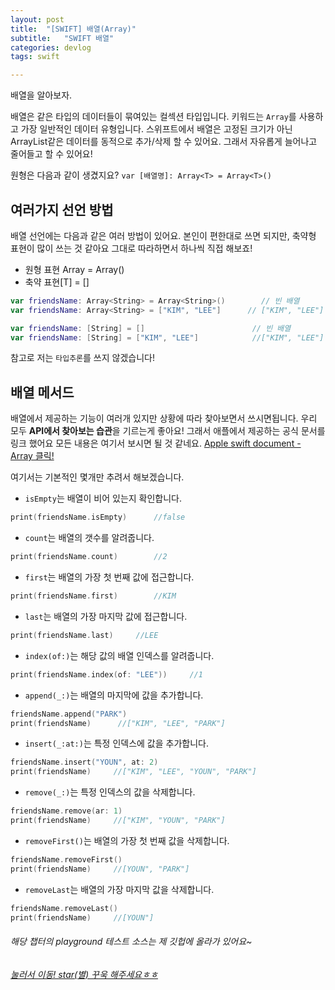 ```yaml
---
layout: post
title:  "[SWIFT] 배열(Array)"
subtitle:   "SWIFT 배열"
categories: devlog
tags: swift

---
```


배열을 알아보자.

배열은 같은 타입의 데이터들이 묶여있는 컬섹션 타입입니다.
키워드는 `Array`를 사용하고 가장 일반적인 데이터 유형입니다.
스위프트에서 배열은 고정된 크기가 아닌 ArrayList같은 데이터를 동적으로 추가/삭제 할 수 있어요.
그래서 자유롭게 늘어나고 줄어들고 할 수 있어요!


원형은 다음과 같이 생겼지요?
`var [배열명]: Array<T> = Array<T>()`

## 여러가지 선언 방법

배열 선언에는 다음과 같은 여러 방법이 있어요.
본인이 편한대로 쓰면 되지만, 축약형 표현이 많이 쓰는 것 같아요
그대로 따라하면서 하나씩 직접 해보죠!

- 원형 표현 	Array<T> = Array<T>()
- 축약 표현[T] = []

```swift
var friendsName: Array<String> = Array<String>()		// 빈 배열
var friendsName: Array<String> = ["KIM", "LEE"]		 // ["KIM", "LEE"]

var friendsName: [String] = []					      // 빈 배열
var friendsName: [String] = ["KIM", "LEE"]			  //["KIM", "LEE"]
```

참고로 저는 `타입추론`를 쓰지 않겠습니다!

## 배열 메서드

배열에서 제공하는 기능이 여러개 있지만 상황에 따라 찾아보면서 쓰시면됩니다.
우리 모두 **API에서 찾아보는 습관**을 기르는게 좋아요!
그래서 애플에서 제공하는 공식 문서를 링크 했어요 모든 내용은 여기서 보시면 될 것 같네요.
[Apple swift document - Array 클릭!](https://developer.apple.com/documentation/swift/array)

여기서는 기본적인 몇개만 추려서 해보겠습니다.
- `isEmpty`는 배열이 비어 있는지 확인합니다.
```swift
print(friendsName.isEmpty)		//false
```
- `count`는 배열의 갯수를 알려줍니다.
```swift
print(friendsName.count)		//2
```
- `first`는 배열의 가장 첫 번째 값에 접근합니다.
```swift
print(friendsName.first)		//KIM
```
- `last`는 배열의 가장 마지막 값에 접근합니다.
```swift
print(friendsName.last)		//LEE
```
- `index(of:)`는 해당 값의 배열 인덱스를 알려줍니다.
```swift
print(friendsName.index(of: "LEE"))		//1
```
- `append(_:)`는 배열의 마지막에 값을 추가합니다.
```swift
friendsName.append("PARK")
print(friendsName)      //["KIM", "LEE", "PARK"]
```
- `insert(_:at:)`는 특정 인덱스에 값을 추가합니다.
```swift
friendsName.insert("YOUN", at: 2)
print(friendsName)     //["KIM", "LEE", "YOUN", "PARK"] 
```
- `remove(_:)`는 특정 인덱스의 값을 삭제합니다.
```swift
friendsName.remove(ar: 1)
print(friendsName)     //["KIM", "YOUN", "PARK"]  
```
- `removeFirst()`는 배열의 가장 첫 번째 값을 삭제합니다.
```swift
friendsName.removeFirst()
print(friendsName)     //[YOUN", "PARK"] 
```
- `removeLast`는 배열의 가장 마지막 값을 삭제합니다.
```swift
friendsName.removeLast()
print(friendsName)     //[YOUN"] 
```

###### 해당 챕터의 playground 테스트 소스는 제 깃헙에 올라가 있어요~
###### [눌러서 이동! star(별) 꾸욱 해주세요ㅎㅎ](https://github.com/MinominoDomino/swift-grammar-house)



